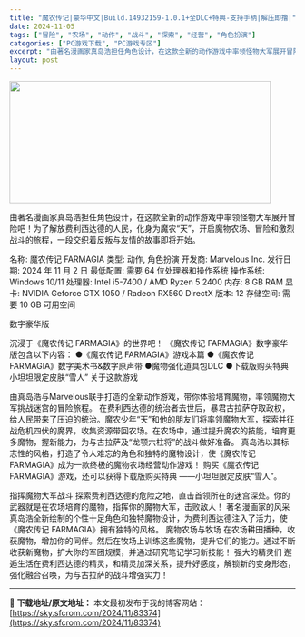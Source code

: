 ```yaml
---
title: "魔农传记|豪华中文|Build.14932159-1.0.1+全DLC+特典-支持手柄|解压即撸|"
date: 2024-11-05
tags: ["冒险", "农场", "动作", "战斗", "探索", "经营", "角色扮演"]
categories: ["PC游戏下载", "PC游戏专区"]
excerpt: "由著名漫画家真岛浩担任角色设计，在这款全新的动作游戏中率领怪物大军展开冒险吧！为了解放费利西达德的人民，化身为魔农“天”，开启魔物农场、冒险和激烈战斗的旅程，一段交织着反叛与友情的故事即将开始。 名称: 魔农传记 FARMAGIA 类型: 动作, 角色扮演 开发商: Marvelous Inc. 发&hellip;"
layout: post
---
```


<img class="aligncenter size-full wp-image-83346" src="https://sky.sfcrom.com/wp-content/uploads/2024/11/2024110509494267.webp" alt="" width="460" height="215" />

由著名漫画家真岛浩担任角色设计，在这款全新的动作游戏中率领怪物大军展开冒险吧！为了解放费利西达德的人民，化身为魔农“天”，开启魔物农场、冒险和激烈战斗的旅程，一段交织着反叛与友情的故事即将开始。

名称: 魔农传记 FARMAGIA
类型: 动作, 角色扮演
开发商: Marvelous Inc.
发行日期: 2024 年 11 月 2 日
最低配置:
需要 64 位处理器和操作系统
操作系统: Windows 10/11
处理器: Intel i5-7400 / AMD Ryzen 5 2400
内存: 8 GB RAM
显卡: NVIDIA Geforce GTX 1050 / Radeon RX560
DirectX 版本: 12
存储空间: 需要 10 GB 可用空间

数字豪华版

沉浸于《魔农传记 FARMAGIA》的世界吧！
《魔农传记 FARMAGIA》数字豪华版包含以下内容：
●《魔农传记 FARMAGIA》游戏本篇
●《魔农传记 FARMAGIA》数字美术书&amp;数字原声带
●魔物强化道具包DLC
●下载版购买特典小坦坦限定皮肤“雪人”
关于这款游戏

由真岛浩与Marvelous联手打造的全新动作游戏，带你体验培育魔物，率领魔物大军挑战迷宫的冒险旅程。
在费利西达德的统治者去世后，暴君古拉萨夺取政权，给人民带来了压迫的统治。魔农少年“天”和他的朋友们将率领魔物大军，探索并征战危机四伏的魔界，收集资源带回农场。在农场中，通过提升魔农的技能，培育更多魔物，握新能力，为与古拉萨及“龙颚六柱将”的战斗做好准备。
真岛浩以其标志性的风格，打造了令人难忘的角色和独特的魔物设计，使《魔农传记 FARMAGIA》成为一款终极的魔物农场经营动作游戏！
购买《魔农传记 FARMAGIA》游戏，还可以获得下载版购买特典 ——小坦坦限定皮肤“雪人”。

指挥魔物大军战斗
探索费利西达德的危险之地，直击首领所在的迷宫深处。你的武器就是在农场培育的魔物，指挥你的魔物大军，击败敌人！
著名漫画家的风采
真岛浩全新绘制的个性十足角色和独特魔物设计，为费利西达德注入了活力，使《魔农传记 FARMAGIA》拥有独特的风格。
魔物农场与牧场
在农场耕田播种，收获魔物，增加你的同伴。然后在牧场上训练这些魔物，提升它们的能力。通过不断收获新魔物，扩大你的军团规模，并通过研究笔记学习新技能！
强大的精灵们
邂逅生活在费利西达德的精灵，和精灵加深关系，提升好感度，解锁新的变身形态，强化融合召唤，为与古拉萨的战斗增强实力！

---
📖 **下载地址/原文地址：** 本文最初发布于我的博客网站：[https://sky.sfcrom.com/2024/11/83374](https://sky.sfcrom.com/2024/11/83374)
